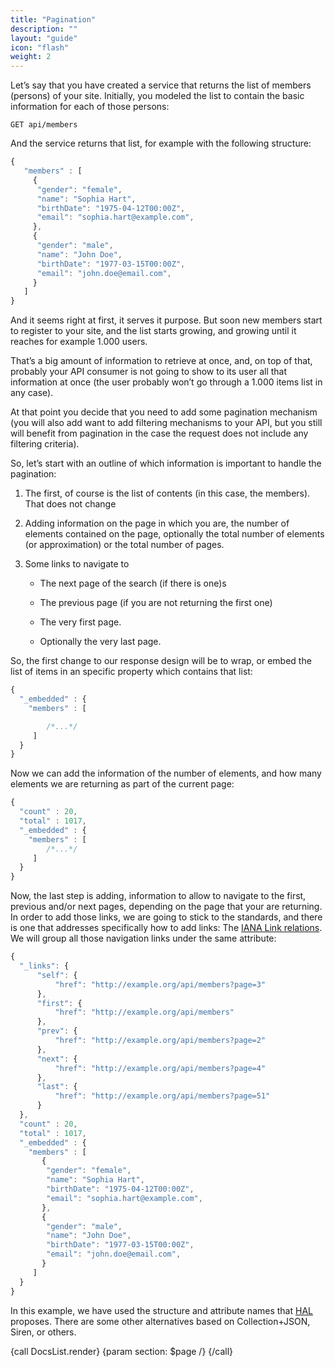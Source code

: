 ```yaml
---
title: "Pagination"
description: ""
layout: "guide"
icon: "flash"
weight: 2
---
```


<article id="1">

Let’s say that you have created a service that returns the list of members (persons) of your site. Initially, you modeled the list to contain the basic information for each of those persons:

```
GET api/members
```

And the service returns that list, for example with the following structure:

```javascript
{
   "members" : [
     {
      "gender": "female",
      "name": "Sophia Hart",
      "birthDate": "1975-04-12T00:00Z",
      "email": "sophia.hart@example.com",
     },
     {
      "gender": "male",
      "name": "John Doe",
      "birthDate": "1977-03-15T00:00Z",
      "email": "john.doe@email.com",
     }     
   ]
}
```

And it seems right at first, it serves it purpose. But soon new members start to register to your site, and the list starts growing, and growing until it reaches for example 1.000 users.

That’s a big amount of information to retrieve at once, and, on top of that, probably your API consumer is not going to show to its user all that information at once (the user probably won’t go through a 1.000 items list in any case).

At that point you decide that you need to add some pagination mechanism (you will also add want to add filtering mechanisms to your API, but you still will benefit from pagination in the case the request does not include any filtering criteria).

So, let’s start with an outline of which information is important to handle the pagination:

1. The first, of course is the list of contents (in this case, the members). That does not change

2. Adding information on the page in which you are, the number of elements contained on the page, optionally the total number of elements (or approximation) or the total number of pages.

3. Some links to navigate to

    * The next page of the search (if there is one)s

    * The previous page (if you are not returning the first one)

    * The very first page.

    * Optionally the very last page.

So, the first change to our response design will be to wrap, or embed the list of items in an specific property which contains that list:

```javascript
{
  "_embedded" : {
    "members" : [

        /*...*/
     ]
  }
}
```

Now we can add the information of the number of elements, and how many elements we are returning as part of the current page:

```javascript
{
  "count" : 20,
  "total" : 1017,
  "_embedded" : {
    "members" : [
        /*...*/
     ]
  }
}
```

Now, the last step is adding, information to allow to navigate to the first, previous and/or next pages, depending on the page that your are returning. In order to add those links, we are going to stick to the standards, and there is one that addresses specifically how to add links: The [IANA Link relations](https://www.iana.org/assignments/link-relations/link-relations.xml). We will group all those navigation links under the same attribute:

```javascript
{
  "_links": {
      "self": {
          "href": "http://example.org/api/members?page=3"
      },
      "first": {
          "href": "http://example.org/api/members"
      },
      "prev": {
          "href": "http://example.org/api/members?page=2"
      },
      "next": {
          "href": "http://example.org/api/members?page=4"
      },
      "last": {
          "href": "http://example.org/api/members?page=51"
      }
  },
  "count" : 20,
  "total" : 1017,
  "_embedded" : {
    "members" : [
       {
        "gender": "female",
        "name": "Sophia Hart",
        "birthDate": "1975-04-12T00:00Z",
        "email": "sophia.hart@example.com",
       },
       {
        "gender": "male",
        "name": "John Doe",
        "birthDate": "1977-03-15T00:00Z",
        "email": "john.doe@email.com",
       }     
     ]
  }
}
```

In this example, we have used the structure and attribute names that [HAL](https://en.wikipedia.org/wiki/Hypertext_Application_Language) proposes. There are some other alternatives based on Collection+JSON, Siren, or others.


{call DocsList.render}
	{param section: $page /}
{/call}


</article>
